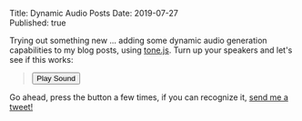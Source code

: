 Title: Dynamic Audio Posts
Date: 2019-07-27  
Published: true  

Trying out something new ... adding some dynamic audio generation
capabilities to my blog posts, using [tone.js](https://tonejs.github.io/). 
Turn up your speakers and let's see if this works:

<blockquote>
    <button id="dapButton">Play Sound</button>
</blockquote>

<script>
document.postcontext = (function()
{
    var context = {};
    context.synth = new Tone.Synth().toMaster();

    var dapButton = document.getElementById("dapButton");
    var lowNote=true;
    console.log("setting up post context");
    dapButton.onclick=function() {
        var note = "E2";
        if (!lowNote) note="F2";
        console.log("playing " + note);
        context.synth.triggerAttackRelease(note, "8n");
        lowNote = !lowNote;
    }

    return context;
})();
</script>

Go ahead, press the button a few times, if you can recognize it,
[send me a tweet!](https://twitter.com/joelmartinez)